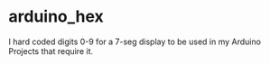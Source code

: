 # arduino_hex
I hard coded digits 0-9 for a 7-seg display to be used in my Arduino Projects that require it. 

